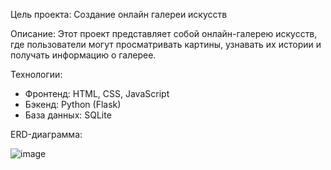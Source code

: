 Цель проекта: Создание онлайн галереи искусств

Описание: Этот проект представляет собой онлайн-галерею искусств, где пользователи могут просматривать картины, узнавать их истории и получать информацию о галерее.

Технологии:
- Фронтенд: HTML, CSS, JavaScript
- Бэкенд: Python (Flask)
- База данных: SQLite

ERD-диаграмма:

![image](https://github.com/user-attachments/assets/986d2cb1-998a-4431-8d71-ad65ccb3f115)

